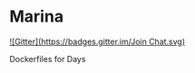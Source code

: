 Marina
======
[![Gitter](https://badges.gitter.im/Join Chat.svg)](https://gitter.im/AndrewRussellHayes/Marina?utm_source=badge&utm_medium=badge&utm_campaign=pr-badge&utm_content=badge)

Dockerfiles for Days

